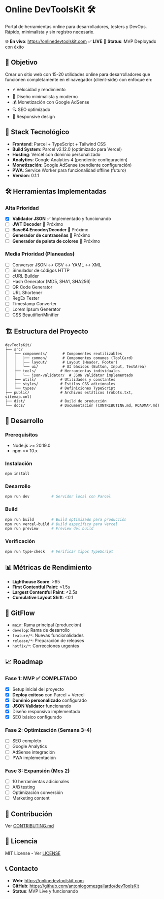 # Online DevToolsKit 🛠️

Portal de herramientas online para desarrolladores, testers y DevOps. Rápido, minimalista y sin registro necesario.

🌐 **En vivo**: https://onlinedevtoolskit.com ✅ **LIVE**
🚀 **Status**: MVP Deployado con éxito

## 🎯 Objetivo

Crear un sitio web con 15-20 utilidades online para desarrolladores que funcionen completamente en el navegador (client-side) con enfoque en:
- ⚡ Velocidad y rendimiento
- 🎨 Diseño minimalista y moderno
- 💰 Monetización con Google AdSense
- 🔍 SEO optimizado
- 📱 Responsive design

## 🚀 Stack Tecnológico

- **Frontend**: Parcel + TypeScript + Tailwind CSS
- **Build System**: Parcel v2.12.0 (optimizado para Vercel)
- **Hosting**: Vercel con dominio personalizado
- **Analytics**: Google Analytics 4 (pendiente configuración)
- **Monetización**: Google AdSense (pendiente configuración)
- **PWA**: Service Worker para funcionalidad offline (futuro)
- **Version**: 0.1.1

## 🛠️ Herramientas Implementadas

### Alta Prioridad
- [x] **Validador JSON** ✅ Implementado y funcionando
- [ ] **JWT Decoder** 🔄 Próximo
- [ ] **Base64 Encoder/Decoder** 🔄 Próximo 
- [ ] **Generador de contraseñas** 🔄 Próximo
- [ ] **Generador de paleta de colores** 🔄 Próximo

### Media Prioridad (Planeadas)
- [ ] Conversor JSON ↔ CSV ↔ YAML ↔ XML
- [ ] Simulador de códigos HTTP
- [ ] cURL Builder
- [ ] Hash Generator (MD5, SHA1, SHA256)
- [ ] QR Code Generator
- [ ] URL Shortener
- [ ] RegEx Tester
- [ ] Timestamp Converter
- [ ] Lorem Ipsum Generator
- [ ] CSS Beautifier/Minifier

## 🏗️ Estructura del Proyecto

```
devToolsKit/
├── src/
│   ├── components/       # Componentes reutilizables
│   │   ├── common/       # Componentes comunes (ToolCard)
│   │   ├── layout/       # Layout (Header, Footer)
│   │   └── ui/           # UI básicos (Button, Input, TextArea)
│   ├── tools/           # Herramientas individuales
│   │   └── json-validator/  # JSON Validator implementado
│   ├── utils/           # Utilidades y constantes
│   ├── styles/          # Estilos CSS adicionales
│   └── types/           # Definiciones TypeScript
├── public/              # Archivos estáticos (robots.txt, sitemap.xml)
├── dist/                # Build de producción
└── docs/                # Documentación (CONTRIBUTING.md, ROADMAP.md)
```

## 🚦 Desarrollo

### Prerequisitos
- Node.js >= 20.19.0
- npm >= 10.x

### Instalación
```bash
npm install
```

### Desarrollo
```bash
npm run dev          # Servidor local con Parcel
```

### Build
```bash
npm run build        # Build optimizado para producción
npm run vercel-build # Build específico para Vercel
npm run preview      # Preview del build
```

### Verificación
```bash
npm run type-check   # Verificar tipos TypeScript
```

## 📊 Métricas de Rendimiento

- **Lighthouse Score**: >95
- **First Contentful Paint**: <1.5s
- **Largest Contentful Paint**: <2.5s
- **Cumulative Layout Shift**: <0.1

## 🔄 GitFlow

- `main`: Rama principal (producción)
- `develop`: Rama de desarrollo
- `feature/*`: Nuevas funcionalidades
- `release/*`: Preparación de releases
- `hotfix/*`: Correcciones urgentes

## 📈 Roadmap

### Fase 1: MVP ✅ **COMPLETADO**
- [x] Setup inicial del proyecto
- [x] **Deploy exitoso** con Parcel + Vercel
- [x] **Dominio personalizado** configurado
- [x] **JSON Validator** funcionando
- [x] Diseño responsivo implementado
- [x] SEO básico configurado

### Fase 2: Optimización (Semana 3-4)
- [ ] SEO completo
- [ ] Google Analytics
- [ ] AdSense integración
- [ ] PWA implementación

### Fase 3: Expansión (Mes 2)
- [ ] 10 herramientas adicionales
- [ ] A/B testing
- [ ] Optimización conversión
- [ ] Marketing content

## 🤝 Contribución

Ver [CONTRIBUTING.md](./CONTRIBUTING.md)

## 📄 Licencia

MIT License - Ver [LICENSE](./LICENSE)

## 📞 Contacto

- **Web**: https://onlinedevtoolskit.com
- **GitHub**: https://github.com/antoniogomezgallardo/devToolsKit
- **Status**: MVP Live y funcionando